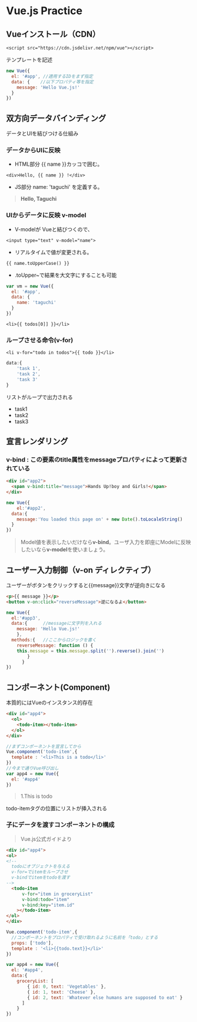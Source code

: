 # Vue.js Practice

## Vueインストール（CDN）

`<script src="https://cdn.jsdelivr.net/npm/vue"></script>`

テンプレートを記述

```js
new Vue({
  el: '#app', //適用するIDをまず指定
  data: {    //以下プロパティ等を指定
    message: 'Hello Vue.js!'
  }
})
```

## 双方向データバインディング

データとUIを結びつける仕組み

### データからUIに反映

* HTML部分  {{ name }}カッコで囲む。

`<div>Hello, {{ name }} !</div>`

* JS部分  name: 'taguchi' を定義する。

> **Hello, Taguchi**

### UIからデータに反映 v-model

* V-modelが Vueと結びつくので、

`<input type="text" v-model="name">`

* リアルタイムで値が変更される。

`{{ name.toUpperCase() }}`

* .toUpper~で結果を大文字にすることも可能

```js myscript.js
var vm = new Vue({
  el: '#app',
  data: {
    name: 'taguchi'
  }
})
```

`<li>{{ todos[0]] }}</li>`

### ループさせる命令(v-for)

`<li v-for="todo in todos">{{ todo }}</li>`

```js
data:{
    'task 1',
    'task 2',
    'task 3'
}
```

リストがループで出力される
 * task1
 * task2
 * task3

## 宣言レンダリング

### v-bind : この要素のtitle属性をmessageプロパティによって更新されている

```html
<div id="app2">
  <span v-bind:title="message">Hands Up!boy and Girls!</span>  
</div>
```

```js
new Vue({
	el:'#app2',
  data:{
    message:'You loaded this page on' + new Date().toLocaleString()
  }
})
```

>Model値を表示したいだけなら**v-bind**。ユーザ入力を即座にModelに反映したいなら**v-model**を使いましょう。

## ユーザー入力制御（v-on ディレクティブ）

ユーザーがボタンをクリックすると{{message}}文字が逆向きになる

```html
<p>{{ message }}</p>
<button v-on:click="reverseMessage">逆になるよ</button>
```

```js
new Vue({
  el:'#app3',
  data:{      //messageに文字列を入れる
    message: 'Hello Vue.js!'
    },
  methods:{   //ここからロジックを書く
    reverseMessage: function () {
    this.message = this.message.split('').reverse().join('')
        }
      }
})
```

## コンポーネント(Component)

本質的にはVueのインスタンス的存在

```html
<div id="app4">
  <ol>
    <todo-item></todo-item>
  </ol>
</div>
```

```js
//まずコンポーネントを宣言してから
Vue.component('todo-item',{
  template : '<li>This is a todo</li>'
})
//今まで通りVue呼び出し
var app4 = new Vue({
  el: '#app4'
})
```

> 1.This is todo

todo-itemタグの位置にリストが挿入される

### 子にデータを渡すコンポーネントの構成

> Vue.js公式ガイドより

```html
<div id="app4">
<ol>
<!--
  todoにオブジェクトを与える
  v-for=でitemをループさせ
  v-bindでitemをtodoを渡す
-->
  <todo-item
      v-for="item in groceryList"
      v-bind:todo="item"
      v-bind:key="item.id"
    ></todo-item>
</ol>
</div>
```

```js
Vue.component('todo-item',{
  //コンポーネントをプロパティで受け取れるように名前を「todo」とする
  props: ['todo'],
  template : '<li>{{todo.text}}</li>'
})

var app4 = new Vue({
  el: '#app4',
  data:{
    groceryList: [
        { id: 0, text: 'Vegetables' },
        { id: 1, text: 'Cheese' },
        { id: 2, text: 'Whatever else humans are supposed to eat' }
      ]
    }
})
```